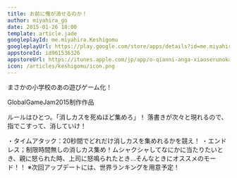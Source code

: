 ```yaml
---
title: お前に俺が消せるのか！
author: miyahira_go
date: 2015-01-26 18:00
template: article.jade
googleplayId: me.miyahira.Keshigomu
googleplayUrl: https://play.google.com/store/apps/details?id=me.miyahira.Keshigomu
appstoreId: id961536326
appstoreUrl: https://itunes.apple.com/jp/app/o-qianni-anga-xiaoserunoka!/id961536326?mt=8&ign-mpt=uo%3D4
icon: /articles/keshigomu/icon.png
---
```

まさかの小学校のあの遊びゲーム化！

GlobalGameJam2015制作作品

ルールはひとつ。「消しカスを死ぬほど集めろ」！
落書きが次々と現れるので、指でこすって、消していけ！

<span class="more"></span>


・タイムアタック：20秒間でどれだけ消しカスを集めれるかを競え！
・エンドレス；制限時間無しの消しカス集め！ムシャクシャしてなにかに当たりたいとき、親に怒られた時、上司に怒鳴られたとき…そんなときにオススメのモード！！
※次回アップデートには、世界ランキングを用意予定！


